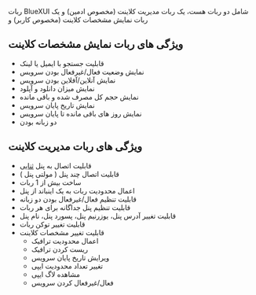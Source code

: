 ربات BlueXUI شامل دو ربات هست، یک ربات مدیریت کلاینت (مخصوص ادمین) و یک ربات نمایش مشخصات کلاینت (مخصوص کاربر)
و

## ویژگی های ربات نمایش مشخصات کلاینت
* قابلیت جستجو با ایمیل یا لینک
* نمایش وضعیت فعال/غیرفعال بودن سرویس
* نمایش آنلاین/آفلاین بودن سرویس
* نمایش میزان دانلود و آپلود
* نمایش حجم کل مصرف شده و باقی مانده
* نمایش تاریخ پایان سرویس
* نمایش روز های باقی مانده تا پایان سرویس
* دو زبانه بودن

## ویژگی های ربات مدیریت کلاینت
* قابلیت اتصال به پنل [ثنایی]([https://www.google.com](https://github.com/MHSanaei/3x-ui)https://github.com/MHSanaei/3x-ui)
* قابلیت اتصال چند پنل ( مولتی پنل )
* ساخت بیش از 1 ربات
* اعمال محدودیت ربات به یک اینباند از پنل
* قابلیت تنظیم فعال/غیرفعال بودن دو زبانه
* قابلیت تنظیم پنل جداگانه برای هر ربات
* قابلیت تغییر آدرس پنل، یوزرنیم پنل، پسورد پنل، نام پنل
* قابلیت تغییر توکن ربات
* قابلیت تغییر مشخصات کلاینت
  - اعمال محدودیت ترافیک
  - ریست کردن ترافیک
  - ویرایش تاریخ پایان سرویس
  - تغییر تعداد محدودیت ایپی
  - مشاهده لاگ ایپی
  - فعال/غیرفعال کردن سرویس
